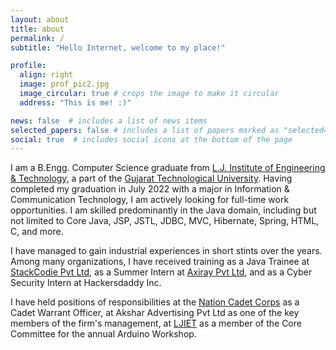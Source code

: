 ```yaml
---
layout: about
title: about
permalink: /
subtitle: "Hello Internet, welcome to my place!"

profile:
  align: right
  image: prof_pic2.jpg
  image_circular: true # crops the image to make it circular
  address: "This is me! :)"

news: false  # includes a list of news items
selected_papers: false # includes a list of papers marked as "selected={true}"
social: true  # includes social icons at the bottom of the page
---
```


I am a B.Engg. Computer Science graduate from [L.J. Institute of Engineering & Technology](https://www.ljku.edu.in/), a part of the [Gujarat Technological University](https://www.gtu.ac.in/). Having completed my graduation in July 2022 with a major in Information & Communication Technology, I am actively looking for full-time work opportunities. I am skilled predominantly in the Java domain, including but not limited to Core Java, JSP, JSTL, JDBC, MVC, Hibernate, Spring, HTML, C, and more.

I have managed to gain industrial experiences in short stints over the years. Among many organizations, I have received training as a Java Trainee at [StackCodie Pvt Ltd](https://www.stackcodie.com/), as a Summer Intern at [Axiray Pvt Ltd](http://axisray.in), and as a Cyber Security Intern at Hackersdaddy Inc.

I have held positions of responsibilities at the [Nation Cadet Corps](https://indiancc.nic.in/) as a Cadet Warrant Officer, at Akshar Advertising Pvt Ltd as one of the key members of the firm's management, at [LJIET](https://www.ljku.edu.in/) as a member of the Core Committee for the annual Arduino Workshop.
